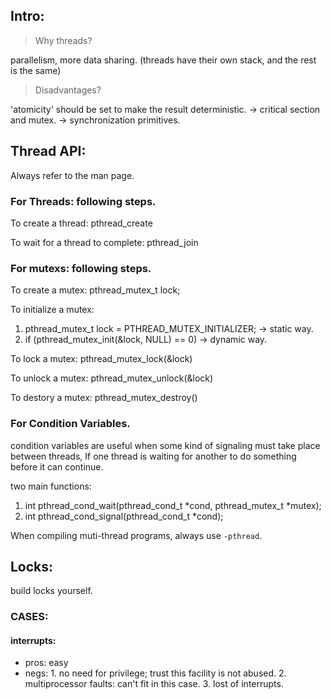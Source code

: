 ## Intro:
> Why threads?

parallelism, more data sharing. (threads have their own stack, and the rest is the same)

> Disadvantages?

'atomicity' should be set to make the result deterministic. -> critical section and mutex. -> synchronization primitives.
## Thread API:
Always refer to the man page.

### For Threads: following steps.
To create a thread: pthread_create

To wait for a thread to complete: pthread_join
### For mutexs: following steps.
To create a mutex: pthread_mutex_t lock;

To initialize a mutex: 
1. pthread_mutex_t lock = PTHREAD_MUTEX_INITIALIZER; -> static way.
2. if (pthread_mutex_init(&lock, NULL) == 0) -> dynamic way.

To lock a mutex: pthread_mutex_lock(&lock)

To unlock a mutex: pthread_mutex_unlock(&lock)

To destory a mutex: pthread_mutex_destroy()
### For Condition Variables.
condition variables are useful when some kind of signaling must take place between threads, If one thread is waiting for another to do something before it can continue.

two main functions:
1. int pthread_cond_wait(pthread_cond_t *cond, pthread_mutex_t *mutex);
2. int pthread_cond_signal(pthread_cond_t *cond);

When compiling muti-thread programs, always use `-pthread`.

## Locks:
build locks yourself.
### CASES:
#### interrupts:
- pros: easy
- negs: 1. no need for privilege; trust this facility is not abused. 2. multiprocessor faults: can't fit in this case. 3. lost of interrupts.